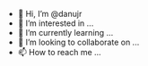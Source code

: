 - 👋 Hi, I’m @danujr
- 👀 I’m interested in ...
- 🌱 I’m currently learning ...
- 💞️ I’m looking to collaborate on ...
- 📫 How to reach me ...

<!---
danujr/danujr is a ✨ special ✨ repository because its `README.md` (this file) appears on your GitHub profile.
You can click the Preview link to take a look at your changes.
--->
